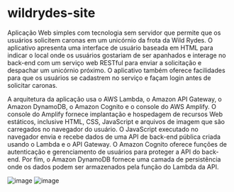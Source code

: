 # wildrydes-site
Aplicação Web simples com tecnologia sem servidor que permite que os usuários solicitem caronas em um unicórnio da frota da Wild Rydes. O aplicativo apresenta uma interface de usuário baseada em HTML para indicar o local onde os usuários gostariam de ser apanhados e interage no back-end com um serviço web RESTful para enviar a solicitação e despachar um unicórnio próximo. O aplicativo também oferece facilidades para que os usuários se cadastrem no serviço e façam login antes de solicitar caronas.

A arquitetura da aplicação usa o AWS Lambda, o Amazon API Gateway, o Amazon DynamoDB, o Amazon Cognito e o console do AWS Amplify. O console do Amplify fornece implantação e hospedagem de recursos Web estáticos, inclusive HTML, CSS, JavaScript e arquivos de imagem que são carregados no navegador do usuário. O JavaScript executado no navegador envia e recebe dados de uma API de back-end pública criada usando o Lambda e o API Gateway. O Amazon Cognito oferece funções de autenticação e gerenciamento de usuários para proteger a API do back-end. Por fim, o Amazon DynamoDB fornece uma camada de persistência onde os dados podem ser armazenados pela função do Lambda da API.

![image](https://user-images.githubusercontent.com/68623425/221295676-054ada90-a105-4a6b-b722-524ad90c0c0d.png)
![image](https://user-images.githubusercontent.com/68623425/221295524-65b6712d-9081-4772-b405-f08b7590a302.png)
